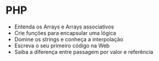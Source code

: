 # PHP

* Entenda os Arrays e Arrays associativos
* Crie funções para encapsular uma lógica
* Domine os strings e conheça a interpolação
* Escreva o seu primeiro código na Web
* Saiba a diferença entre passagem por valor e referência